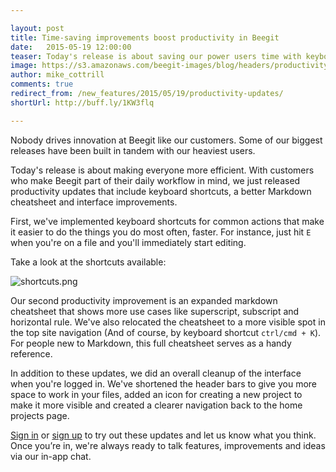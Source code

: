 ```yaml
---

layout: post
title: Time-saving improvements boost productivity in Beegit
date:   2015-05-19 12:00:00
teaser: Today's release is about saving our power users time with keyboard shortcuts, an easier-to-use Markdown cheatsheet and general interface improvements 
image: https://s3.amazonaws.com/beegit-images/blog/headers/productivity-release.jpg
author: mike_cottrill
comments: true
redirect_from: /new_features/2015/05/19/productivity-updates/
shortUrl: http://buff.ly/1KW3flq

---
```


Nobody drives innovation at Beegit like our customers. Some of our biggest releases have been built in tandem with our heaviest users.

Today's release is about making everyone more efficient. With customers who make Beegit part of their daily workflow in mind, we just released productivity updates that include keyboard shortcuts, a better Markdown cheatsheet and interface improvements.

First, we've implemented keyboard shortcuts for common actions that make it easier to do the things you do most often, faster. For instance, just hit `E` when you're on a file and you'll immediately start editing.

Take a look at the shortcuts available: 

![shortcuts.png](https://ucarecdn.com/aa937a32-6c74-4554-8c95-5588851503f1/)

Our second productivity improvement is an expanded markdown cheatsheet that shows more use cases like superscript, subscript and horizontal rule. We've also relocated the cheatsheet to a more visible spot in the top site navigation (And of course, by keyboard shortcut `ctrl/cmd + K`). For people new to Markdown, this full cheatsheet serves as a handy reference.

In addition to these updates, we did an overall cleanup of the interface when you're logged in. We've shortened the header bars to give you more space to work in your files, added an icon for creating a new project to make it more visible and created a clearer navigation back to the home projects page.
 
[Sign in](https://beegit.com/login) or [sign up](https://beegit.com/signup) to try out these updates and let us know what you think. Once you’re in, we're always ready to talk features, improvements and ideas via our in-app chat.
